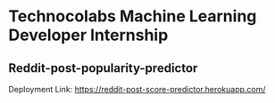 # Technocolabs Machine Learning Developer Internship
## Reddit-post-popularity-predictor

Deployment Link: https://reddit-post-score-predictor.herokuapp.com/
